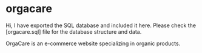 # orgacare
Hi, I have exported the SQL database and included it here. 
Please check the [orgacare.sql] file for the database structure and data.

OrgaCare is an e-commerce website specializing in organic products.
